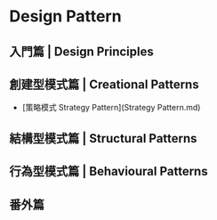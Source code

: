 # Design Pattern

## 入門篇 | Design Principles

## 創建型模式篇 | Creational Patterns

* [策略模式 Strategy Pattern](Strategy Pattern.md)

## 結構型模式篇 | Structural Patterns

## 行為型模式篇 | Behavioural Patterns

## 番外篇